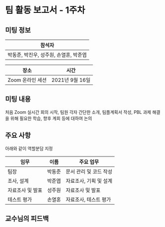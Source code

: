 # 팀 활동 보고서 - 1주차
## 미팅 정보
|참석자|
|-|
|박동준, 박진우, 성주원, 손열혼, 박준엽|

|장소|시간|
|-|-|
|Zoom 온라인 세션|2021년 9월 16일|

## 미팅 내용
처음 Zoom 실시간 회의 시작,
팀원 각자 간단한 소개, 팀플계획서 작성,
PBL 과제 해결을 위해 필요한 학습, 향후 계회 등에 대하여 논의

## 주요 사항
아래와 같이 역할분담 지정

|임무|이름|주요 업무|
|-|-|-|
|팀장|박동준|문서 관리 및 코드 작성|
|조사, 설계|박준엽|자료조사, 기획 및 설계|
|자료조사 및 발표|성주원|자료조사 및 발표|
|테스트 평가|손열혼|자료조사, 테스트 평가|

## 교수님의 피드백
